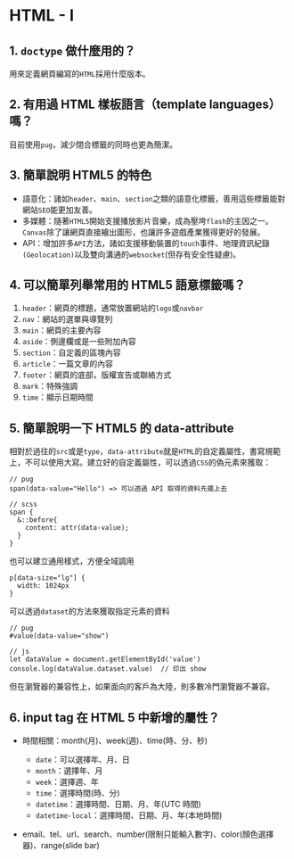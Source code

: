 # HTML - I

## 1. `doctype` 做什麼用的？
用來定義網頁編寫的`HTML`採用什麼版本。

## 2. 有用過 HTML 樣板語言（template languages）嗎？
目前使用`pug`，減少閉合標籤的同時也更為簡潔。

## 3. 簡單說明 HTML5 的特色
- 語意化：諸如`header`、`main`、`section`之類的語意化標籤，善用這些標籤能對網站`SEO`能更加友善。
- 多媒體：隨著`HTML5`開始支援播放影片音樂，成為壓垮`flash`的主因之一。`Canvas`除了讓網頁直接繪出圖形，也讓許多遊戲產業獲得更好的發展。
- API：增加許多`API`方法，諸如支援移動裝置的`touch`事件、地理資訊紀錄`(Geolocation)`以及雙向溝通的`websocket`(但存有安全性疑慮)。

## 4. 可以簡單列舉常用的 HTML5 語意標籤嗎？
1. `header`：網頁的標題，通常放置網站的`logo`或`navbar`
2. `nav`：網站的選單與導覽列
3. `main`：網頁的主要內容
4. `aside`：側邊欄或是一些附加內容
5. `section`：自定義的區塊內容
6. `article`：一篇文章的內容
7. `footer`：網頁的底部，版權宣告或聯絡方式
8. `mark`：特殊強調
9. `time`：顯示日期時間

## 5. 簡單說明一下 HTML5 的 data-attribute
相對於過往的`src`或是`type`，`data-attribute`就是`HTML`的自定義屬性，書寫規範上，不可以使用大寫。建立好的自定義屬性，可以透過`CSS`的偽元素來獲取：
```
// pug
span(data-value="Hello") => 可以透過 API 取得的資料先擺上去

// scss
span {
  &::before{
    content: attr(data-value);
  }
}
```
也可以建立通用樣式，方便全域調用
```
p[data-size="lg"] {
  width: 1024px
}
```
可以透過`dataset`的方法來獲取指定元素的資料
```
// pug
#value(data-value="show")

// js
let dataValue = document.getElementById('value')
console.log(dataValue.dataset.value)  // 印出 show
```
但在瀏覽器的兼容性上，如果面向的客戶為大陸，則多數冷門瀏覽器不兼容。

## 6. input tag 在 HTML 5 中新增的屬性？
- 時間相關：month(月)、week(週)、time(時、分、秒)
  - `date`：可以選擇年、月、日
  - `month`：選擇年、月
  - `week`：選擇週、年
  - `time`：選擇時間(時、分)
  - `datetime`：選擇時間、日期、月、年(UTC 時間)
  - `datetime-local`：選擇時間、日期、月、年(本地時間)

- email、tel、url、search、number(限制只能輸入數字)、color(顏色選擇器)、range(slide bar)